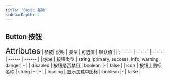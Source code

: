 ```yaml
---
title: 'Basic 基础'
sidebarDepth: 2
---
```




## Button 按钮
<ClientOnly>
  <spirit-button/>
<font size=5>Attributes</font>
| 参数| 说明 | 类型 | 可选值 | 默认值 |
| :------ | ------ | ------ | ------ | ------ |
| type | 按钮类型 | string |primary, success, info, warning, danger| - |
| disabled | 按钮是否禁用 | boolean |- | false |
| icon | 按钮上图标名称 | string |- | - |
| loading | 显示加载中图标 | boolean |- | false |

</ClientOnly>